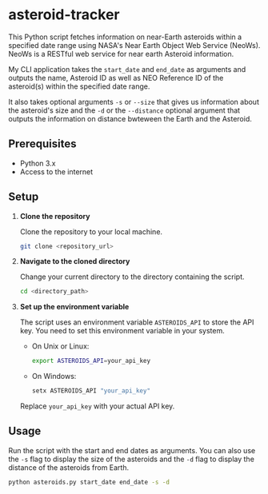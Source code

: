 # asteroid-tracker

This Python script fetches information on near-Earth asteroids within a specified date range using NASA's Near Earth Object Web Service (NeoWs). NeoWs is a RESTful web service for near earth Asteroid information.

My CLI application takes the `start_date` and `end_date` as arguments and outputs the name, Asteroid ID as well as NEO Reference ID of the asteroid(s) within the specified date range.

It also takes optional arguments `-s` or `--size` that gives us information about the asteroid's size and the `-d` or the `--distance` optional argument that outputs the information on distance bwteween the Earth and the Asteroid.



## Prerequisites

- Python 3.x
- Access to the internet

## Setup

1. **Clone the repository**

    Clone the repository to your local machine.

    ```bash
    git clone <repository_url>
    ```

2. **Navigate to the cloned directory**

    Change your current directory to the directory containing the script.

    ```bash
    cd <directory_path>
    ```

3. **Set up the environment variable**

    The script uses an environment variable `ASTEROIDS_API` to store the API key. You need to set this environment variable in your system.

    - On Unix or Linux:

        ```bash
        export ASTEROIDS_API=your_api_key
        ```

    - On Windows:

        ```cmd
        setx ASTEROIDS_API "your_api_key"
        ```

    Replace `your_api_key` with your actual API key.

## Usage

Run the script with the start and end dates as arguments. You can also use the `-s` flag to display the size of the asteroids and the `-d` flag to display the distance of the asteroids from Earth.

```bash
python asteroids.py start_date end_date -s -d

